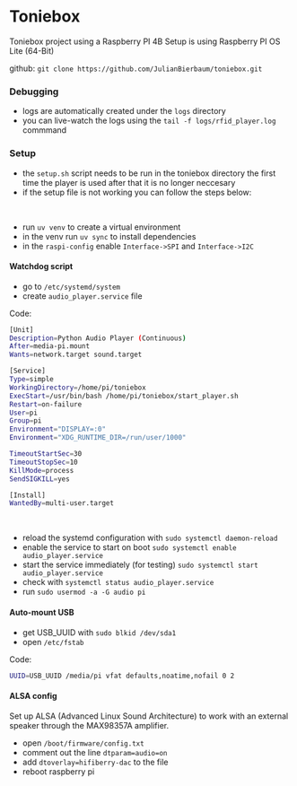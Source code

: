 # **Toniebox**
Toniebox project using a Raspberry PI 4B
Setup is using Raspberry PI OS Lite (64-Bit)

github:
`git clone https://github.com/JulianBierbaum/toniebox.git`

### Debugging
- logs are automatically created under the `logs` directory
- you can live-watch the logs using the `tail -f logs/rfid_player.log` commmand

### Setup
- the `setup.sh` script needs to be run in the toniebox directory the first time the player is used after that it is no longer neccesary
- if the setup file is not working you can follow the steps below:
<br>

- run `uv venv` to create a virtual environment
- in the venv run `uv sync` to install dependencies
- in the `raspi-config` enable `Interface->SPI` and `Interface->I2C`

#### Watchdog script
- go to `/etc/systemd/system`
- create `audio_player.service` file

Code:
```sh
[Unit]
Description=Python Audio Player (Continuous)
After=media-pi.mount
Wants=network.target sound.target

[Service]
Type=simple
WorkingDirectory=/home/pi/toniebox
ExecStart=/usr/bin/bash /home/pi/toniebox/start_player.sh
Restart=on-failure
User=pi
Group=pi
Environment="DISPLAY=:0"
Environment="XDG_RUNTIME_DIR=/run/user/1000"

TimeoutStartSec=30
TimeoutStopSec=10
KillMode=process
SendSIGKILL=yes

[Install]
WantedBy=multi-user.target
```

<br>

- reload the systemd configuration with `sudo systemctl daemon-reload`
- enable the service to start on boot `sudo systemctl enable audio_player.service`
- start the service immediately (for testing) `sudo systemctl start audio_player.service`
- check with `systemctl status audio_player.service`
- run `sudo usermod -a -G audio pi`

#### Auto-mount USB

- get USB_UUID with `sudo blkid /dev/sda1`
- open `/etc/fstab`

Code:
``````bash
UUID=USB_UUID /media/pi vfat defaults,noatime,nofail 0 2
``````

#### ALSA config
Set up ALSA (Advanced Linux Sound Architecture) to work with an external speaker through the MAX98357A amplifier.

- open `/boot/firmware/config.txt`
- comment out the line `dtparam=audio=on`
- add `dtoverlay=hifiberry-dac` to the file
- reboot raspberry pi

